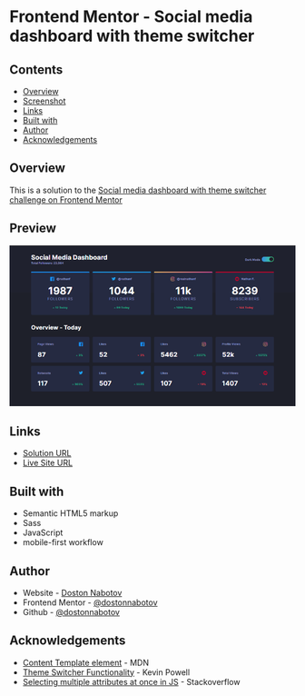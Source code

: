 # Frontend Mentor - Social media dashboard with theme switcher

## Contents

- [Overview](#overview)
- [Screenshot](#preview)
- [Links](#links)
- [Built with](#built-with)
- [Author](#author)
- [Acknowledgements](#acknowledgments)

## Overview

This is a solution to the [Social media dashboard with theme switcher challenge on Frontend Mentor](https://www.frontendmentor.io/challenges/social-media-dashboard-with-theme-switcher-6oY8ozp_H)

## Preview

![Design preview for the Social media dashboard with theme switcher coding challenge](./assets/images/screenshot.png)

## Links

- [Solution URL](https://github.com/dostonnabotov/social-media-dashboard-with-theme-switcher-master)
- [Live Site URL](https://dostonnabotov.github.io/social-media-dashboard-with-theme-switcher-master/)

## Built with

- Semantic HTML5 markup
- Sass
- JavaScript
- mobile-first workflow

## Author

- Website - [Doston Nabotov](https://www.dostonnabotov.netlify.com)
- Frontend Mentor - [@dostonnabotov](https://www.frontendmentor.io/profile/dostonnabotov)
- Github - [@dostonnabotov](https://www.github.com/dostonnabotov)

## Acknowledgements

- [Content Template element](https://developer.mozilla.org/en-US/docs/Web/HTML/Element/template) - MDN
- [Theme Switcher Functionality](https://www.youtube.com/watch?v=wodWDIdV9BY&t=884s) - Kevin Powell
- [Selecting multiple attributes at once in JS](https://stackoverflow.com/questions/12274748/setting-multiple-attributes-for-an-element-at-once-with-javascript) - Stackoverflow